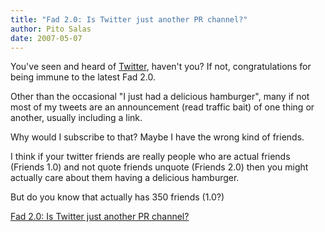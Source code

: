 ```yaml
---
title: "Fad 2.0: Is Twitter just another PR channel?"
author: Pito Salas
date: 2007-05-07
---
```




You've seen and heard of [Twitter](<http://twitter.com/home>), haven't you? If
not, congratulations for being immune to the latest Fad 2.0.

Other than the occasional "I just had a delicious hamburger", many if not most
of my tweets are an announcement (read traffic bait) of one thing or another,
usually including a link.

Why would I subscribe to that? Maybe I have the wrong kind of friends.

I think if your twitter friends are really people who are actual friends
(Friends 1.0) and not quote friends unquote (Friends 2.0) then you might
actually care about them having a delicious hamburger.

But do you know that actually has 350 friends (1.0?)


[Fad 2.0: Is Twitter just another PR channel?](None)
